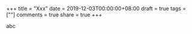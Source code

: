 +++
title = "Xxx"
date = 2019-12-03T00:00:00+08:00
draft = true
tags = [""]
comments = true
share = true
+++



abc
